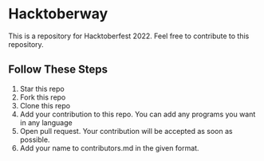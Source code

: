 # Hacktoberway
This is a repository for Hacktoberfest 2022. Feel free to contribute to this repository.

## Follow These Steps
1. Star this repo
2. Fork this repo
3. Clone this repo
4. Add your contribution to this repo. You can add any programs you want in any language
5. Open pull request. Your contribution will be accepted as soon as possible.
6. Add your name to contributors.md in the given format.
